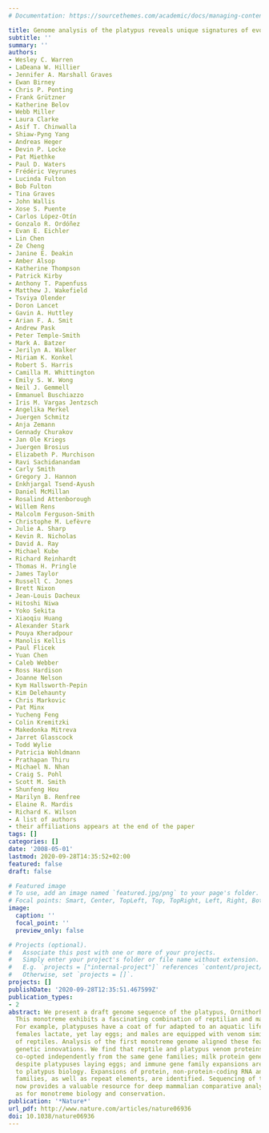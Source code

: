 ```yaml
---
# Documentation: https://sourcethemes.com/academic/docs/managing-content/

title: Genome analysis of the platypus reveals unique signatures of evolution
subtitle: ''
summary: ''
authors:
- Wesley C. Warren
- LaDeana W. Hillier
- Jennifer A. Marshall Graves
- Ewan Birney
- Chris P. Ponting
- Frank Grützner
- Katherine Belov
- Webb Miller
- Laura Clarke
- Asif T. Chinwalla
- Shiaw-Pyng Yang
- Andreas Heger
- Devin P. Locke
- Pat Miethke
- Paul D. Waters
- Frédéric Veyrunes
- Lucinda Fulton
- Bob Fulton
- Tina Graves
- John Wallis
- Xose S. Puente
- Carlos López-Otín
- Gonzalo R. Ordóñez
- Evan E. Eichler
- Lin Chen
- Ze Cheng
- Janine E. Deakin
- Amber Alsop
- Katherine Thompson
- Patrick Kirby
- Anthony T. Papenfuss
- Matthew J. Wakefield
- Tsviya Olender
- Doron Lancet
- Gavin A. Huttley
- Arian F. A. Smit
- Andrew Pask
- Peter Temple-Smith
- Mark A. Batzer
- Jerilyn A. Walker
- Miriam K. Konkel
- Robert S. Harris
- Camilla M. Whittington
- Emily S. W. Wong
- Neil J. Gemmell
- Emmanuel Buschiazzo
- Iris M. Vargas Jentzsch
- Angelika Merkel
- Juergen Schmitz
- Anja Zemann
- Gennady Churakov
- Jan Ole Kriegs
- Juergen Brosius
- Elizabeth P. Murchison
- Ravi Sachidanandam
- Carly Smith
- Gregory J. Hannon
- Enkhjargal Tsend-Ayush
- Daniel McMillan
- Rosalind Attenborough
- Willem Rens
- Malcolm Ferguson-Smith
- Christophe M. Lefèvre
- Julie A. Sharp
- Kevin R. Nicholas
- David A. Ray
- Michael Kube
- Richard Reinhardt
- Thomas H. Pringle
- James Taylor
- Russell C. Jones
- Brett Nixon
- Jean-Louis Dacheux
- Hitoshi Niwa
- Yoko Sekita
- Xiaoqiu Huang
- Alexander Stark
- Pouya Kheradpour
- Manolis Kellis
- Paul Flicek
- Yuan Chen
- Caleb Webber
- Ross Hardison
- Joanne Nelson
- Kym Hallsworth-Pepin
- Kim Delehaunty
- Chris Markovic
- Pat Minx
- Yucheng Feng
- Colin Kremitzki
- Makedonka Mitreva
- Jarret Glasscock
- Todd Wylie
- Patricia Wohldmann
- Prathapan Thiru
- Michael N. Nhan
- Craig S. Pohl
- Scott M. Smith
- Shunfeng Hou
- Marilyn B. Renfree
- Elaine R. Mardis
- Richard K. Wilson
- A list of authors
- their affiliations appears at the end of the paper
tags: []
categories: []
date: '2008-05-01'
lastmod: 2020-09-28T14:35:52+02:00
featured: false
draft: false

# Featured image
# To use, add an image named `featured.jpg/png` to your page's folder.
# Focal points: Smart, Center, TopLeft, Top, TopRight, Left, Right, BottomLeft, Bottom, BottomRight.
image:
  caption: ''
  focal_point: ''
  preview_only: false

# Projects (optional).
#   Associate this post with one or more of your projects.
#   Simply enter your project's folder or file name without extension.
#   E.g. `projects = ["internal-project"]` references `content/project/deep-learning/index.md`.
#   Otherwise, set `projects = []`.
projects: []
publishDate: '2020-09-28T12:35:51.467599Z'
publication_types:
- 2
abstract: We present a draft genome sequence of the platypus, Ornithorhynchus anatinus.
  This monotreme exhibits a fascinating combination of reptilian and mammalian characters.
  For example, platypuses have a coat of fur adapted to an aquatic lifestyle; platypus
  females lactate, yet lay eggs; and males are equipped with venom similar to that
  of reptiles. Analysis of the first monotreme genome aligned these features with
  genetic innovations. We find that reptile and platypus venom proteins have been
  co-opted independently from the same gene families; milk protein genes are conserved
  despite platypuses laying eggs; and immune gene family expansions are directly related
  to platypus biology. Expansions of protein, non-protein-coding RNA and microRNA
  families, as well as repeat elements, are identified. Sequencing of this genome
  now provides a valuable resource for deep mammalian comparative analyses, as well
  as for monotreme biology and conservation.
publication: '*Nature*'
url_pdf: http://www.nature.com/articles/nature06936
doi: 10.1038/nature06936
---
```

